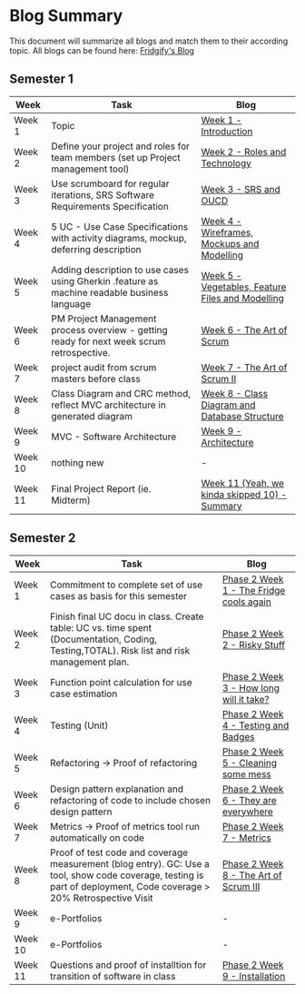 # Blog Summary

This document will summarize all blogs and match them to their according topic. All blogs can be found here: [Fridgify's Blog](https://blog.fridigfy.com)

## Semester 1

| Week | Task | Blog |
| - | - | - |
| Week 1 | Topic | [Week 1 - Introduction](https://blog.fridgify.com/week-1-introduction/)
| Week 2 | Define your project and roles for team members  (set up Project management tool) | [Week 2 - Roles and Technology](https://blog.fridgify.com/week-2-roles-and-technology/)
| Week 3 | Use scrumboard for regular iterations, SRS Software Requirements Specification | [Week 3 - SRS and OUCD](https://blog.fridgify.com/week-3-srs-and-oucd/)
| Week 4 | 5 UC - Use Case Specifications with activity diagrams, mockup, deferring description	| [Week 4 - Wireframes, Mockups and Modelling](https://blog.fridgify.com/week-4-wireframes-mockups-and-modelling/)
| Week 5 | Adding description to use cases using Gherkin .feature as machine readable business language | [Week 5 - Vegetables, Feature Files and Modelling](https://blog.fridgify.com/week-5-vegetables-feature-files-and-modeling/)
| Week 6 | PM Project Management process overview - getting ready for next week scrum retrospective. | [Week 6 - The Art of Scrum](https://blog.fridgify.com/week-6-the-art-of-scrum/)
| Week 7 | project audit from scrum masters before class | [Week 7 - The Art of Scrum II](https://blog.fridgify.com/week-7-the-art-of-scrum-ii/)
| Week 8 | Class Diagram and CRC method, reflect MVC architecture in generated diagram | [Week 8 - Class Diagram and Database Structure](https://blog.fridgify.com/week-8-class-diagram-and-database-structure/)
| Week 9 | MVC - Software Architecture | [Week 9 - Architecture](https://blog.fridgify.com/week-9-architecture/)
| Week 10 | nothing new | - |
| Week 11 | Final Project Report (ie. Midterm) | [Week 11 (Yeah, we kinda skipped 10) - Summary](https://blog.fridgify.com/week-10-summary/)

## Semester 2

| Week | Task | Blog |
| - | - | - |
| Week 1 | Commitment to complete set of use cases as basis for this semester | [Phase 2 Week 1 - The Fridge cools again](https://blog.fridgify.com/phase-2-week-1-the-fridge-cools-again/)
| Week 2 | Finish final UC docu in class. Create table: UC vs. time spent (Documentation, Coding, Testing,TOTAL). Risk list and risk management plan. | [Phase 2 Week 2 - Risky Stuff](https://blog.fridgify.com/phase-2-week-1-welcome-back/)
| Week 3 | Function point calculation for use case estimation | [Phase 2 Week 3 - How long will it take?](https://blog.fridgify.com/phase-2-week-3-how-long-will-it-take/)
| Week 4 | Testing (Unit) | [Phase 2 Week 4 - Testing and Badges](https://blog.fridgify.com/phase-2-week-4-testing-and-badges/)
| Week 5 | Refactoring -> Proof of refactoring | [Phase 2 Week 5 - Cleaning some mess](https://blog.fridgify.com/phase-2-week-5-cleaning-some-mess/)
| Week 6 | Design pattern explanation and refactoring of code to include chosen design pattern | [Phase 2 Week 6 - They are everywhere](https://blog.fridgify.com/phase-2-week-6-they-are-everywhere/)
| Week 7 | Metrics -> Proof of metrics tool run automatically on code | [Phase 2 Week 7 - Metrics](https://blog.fridgify.com/phase-2-week-7-metrics/)
| Week 8 | Proof of test code and coverage measurement (blog entry). GC: Use a tool, show code coverage, testing is part of deployment, Code coverage > 20% Retrospective Visit | [Phase 2 Week 8 - The Art of Scrum III](https://blog.fridgify.com/phase-2-week-8-the-art-of-scrum-iii/)
| Week 9 | e-Portfolios | - 
| Week 10 | e-Portfolios | -
| Week 11 | Questions and proof of installtion for transition of software in class | [Phase 2 Week 9 - Installation](https://blog.fridgify.com/phase-2-week-9-installation/)